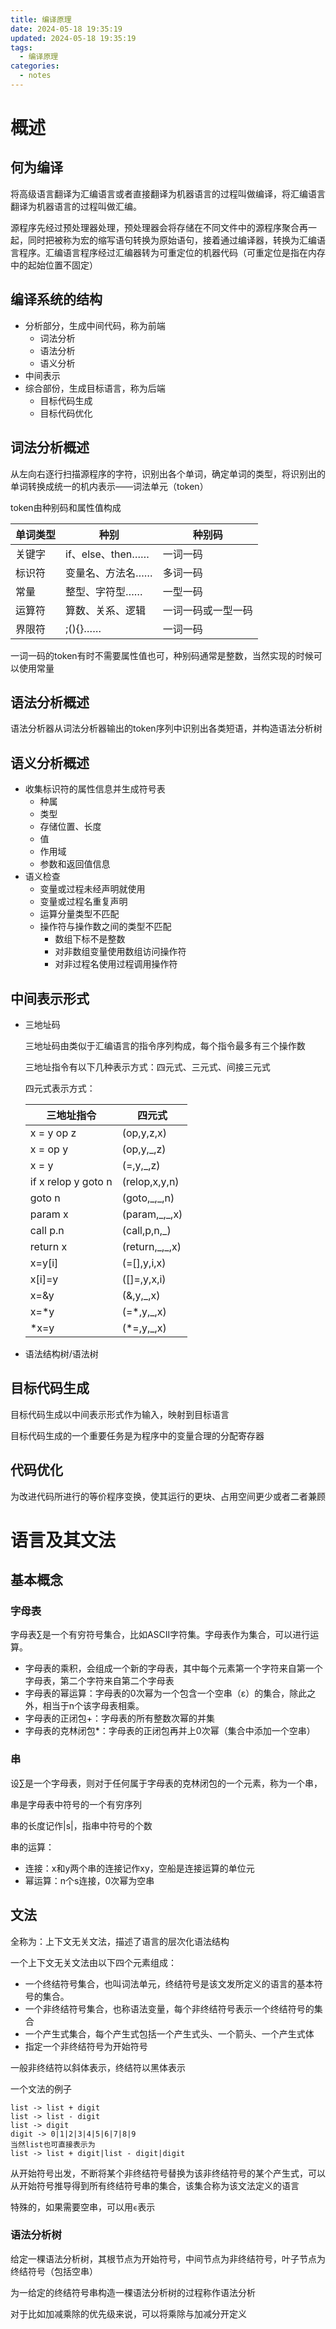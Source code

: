 ```yaml
---
title: 编译原理
date: 2024-05-18 19:35:19
updated: 2024-05-18 19:35:19
tags:
  - 编译原理
categories:
  - notes
---
```


# 概述

## 何为编译

将高级语言翻译为汇编语言或者直接翻译为机器语言的过程叫做编译，将汇编语言翻译为机器语言的过程叫做汇编。

源程序先经过预处理器处理，预处理器会将存储在不同文件中的源程序聚合再一起，同时把被称为宏的缩写语句转换为原始语句，接着通过编译器，转换为汇编语言程序。汇编语言程序经过汇编器转为可重定位的机器代码（可重定位是指在内存中的起始位置不固定）

## 编译系统的结构

- 分析部分，生成中间代码，称为前端
  - 词法分析
  - 语法分析
  - 语义分析
- 中间表示
- 综合部份，生成目标语言，称为后端
  - 目标代码生成
  - 目标代码优化

## 词法分析概述

从左向右逐行扫描源程序的字符，识别出各个单词，确定单词的类型，将识别出的单词转换成统一的机内表示——词法单元（token）

token由种别码和属性值构成

| 单词类型 | 种别             | 种别码             |
| -------- | ---------------- | ------------------ |
| 关键字   | if、else、then…… | 一词一码           |
| 标识符   | 变量名、方法名…… | 多词一码           |
| 常量     | 整型、字符型……   | 一型一码           |
| 运算符   | 算数、关系、逻辑 | 一词一码或一型一码 |
| 界限符   | ;(){}……          | 一词一码           |

一词一码的token有时不需要属性值也可，种别码通常是整数，当然实现的时候可以使用常量

## 语法分析概述

语法分析器从词法分析器输出的token序列中识别出各类短语，并构造语法分析树

## 语义分析概述

- 收集标识符的属性信息并生成符号表
  - 种属
  - 类型
  - 存储位置、长度
  - 值
  - 作用域
  - 参数和返回值信息
- 语义检查
  - 变量或过程未经声明就使用
  - 变量或过程名重复声明
  - 运算分量类型不匹配
  - 操作符与操作数之间的类型不匹配
    - 数组下标不是整数
    - 对非数组变量使用数组访问操作符
    - 对非过程名使用过程调用操作符

## 中间表示形式

- 三地址码

  三地址码由类似于汇编语言的指令序列构成，每个指令最多有三个操作数

  三地址指令有以下几种表示方式：四元式、三元式、间接三元式

  四元式表示方式：

  | 三地址指令          | 四元式          |
  | ------------------- | --------------- |
  | x = y op z          | (op,y,z,x)      |
  | x = op y            | (op,y,_,z)      |
  | x = y               | (=,y,_,z)       |
  | if x relop y goto n | (relop,x,y,n)   |
  | goto n              | (goto,\_,\_,n)  |
  | param x             | (param,\_,\_,x) |
  | call p.n            | (call,p,n,_)    |
  | return x            | (return,\_,_,x) |
  | x=y[i]              | (=[],y,i,x)     |
  | x[i]=y              | ([]=,y,x,i)     |
  | x=&y                | (&,y,_,x)       |
  | x=*y                | (=*,y,_,x)      |
  | *x=y                | (*=,y,_,x)      |

- 语法结构树/语法树

## 目标代码生成

目标代码生成以中间表示形式作为输入，映射到目标语言

目标代码生成的一个重要任务是为程序中的变量合理的分配寄存器

## 代码优化

为改进代码所进行的等价程序变换，使其运行的更块、占用空间更少或者二者兼顾

# 语言及其文法

## 基本概念

### 字母表

字母表∑是一个有穷符号集合，比如ASCII字符集。字母表作为集合，可以进行运算。

- 字母表的乘积，会组成一个新的字母表，其中每个元素第一个字符来自第一个字母表，第二个字符来自第二个字母表
- 字母表的幂运算：字母表的0次幂为一个包含一个空串（ε）的集合，除此之外，相当于n个该字母表相乘。
- 字母表的正闭包+：字母表的所有整数次幂的并集
- 字母表的克林闭包*：字母表的正闭包再并上0次幂（集合中添加一个空串）

### 串

设∑是一个字母表，则对于任何属于字母表的克林闭包的一个元素，称为一个串，

串是字母表中符号的一个有穷序列

串的长度记作|s|，指串中符号的个数

串的运算：

- 连接：x和y两个串的连接记作xy，空船是连接运算的单位元
- 幂运算：n个s连接，0次幂为空串 


## 文法

全称为：上下文无关文法，描述了语言的层次化语法结构

一个上下文无关文法由以下四个元素组成：

- 一个终结符号集合，也叫词法单元，终结符号是该文发所定义的语言的基本符号的集合。
- 一个非终结符号集合，也称语法变量，每个非终结符号表示一个终结符号的集合
- 一个产生式集合，每个产生式包括一个产生式头、一个箭头、一个产生式体
- 指定一个非终结符号为开始符号

一般非终结符以斜体表示，终结符以黑体表示

一个文法的例子

```
list -> list + digit
list -> list - digit
list -> digit
digit -> 0|1|2|3|4|5|6|7|8|9
当然list也可直接表示为
list -> list + digit|list - digit|digit
```

从开始符号出发，不断将某个非终结符号替换为该非终结符号的某个产生式，可以从开始符号推导得到所有终结符号串的集合，该集合称为该文法定义的语言

特殊的，如果需要空串，可以用`ϵ`表示

### 语法分析树

给定一棵语法分析树，其根节点为开始符号，中间节点为非终结符号，叶子节点为终结符号（包括空串）

为一给定的终结符号串构造一棵语法分析树的过程称作语法分析

对于比如加减乘除的优先级来说，可以将乘除与加减分开定义